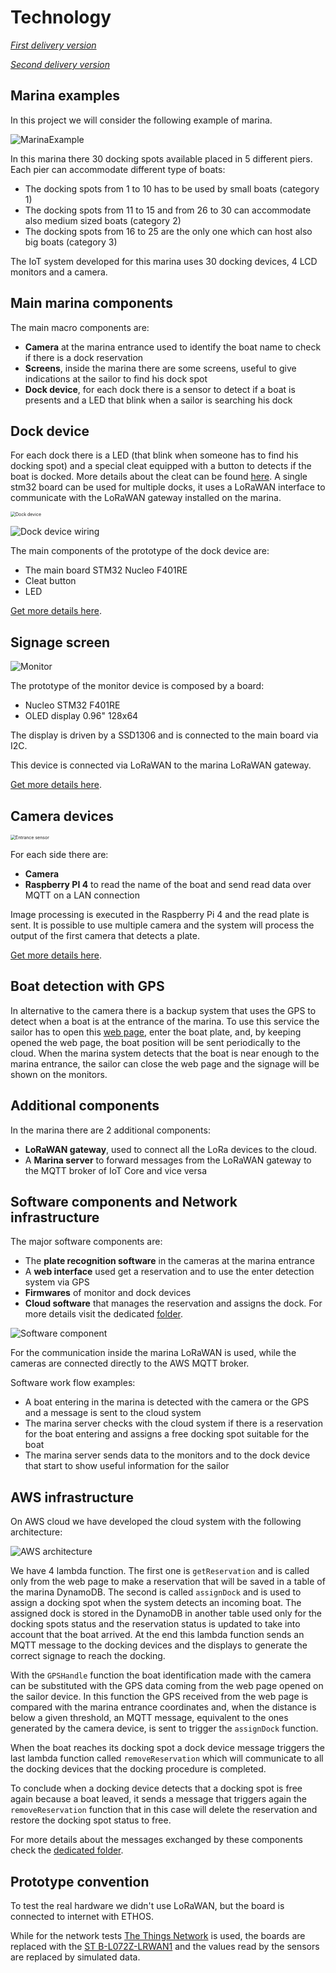 # Technology

*[First delivery version](https://github.com/kernel-machine/IoTGroupProject/tree/first_assignment/Technology.md)*

*[Second delivery version](https://github.com/kernel-machine/IoTGroupProject/tree/second_assignment/Technology.md)*

## Marina examples

In this project we will consider the following example of marina.

![MarinaExample](resources/images/MarinaMonitorPositionExample.png)

In this marina there 30 docking spots available placed in 5 different piers. Each pier can accommodate different type of boats:

- The docking spots from 1 to 10 has to be used by small boats (category 1)
- The docking spots from 11 to 15 and from 26 to 30 can accommodate also medium sized boats (category 2)
- The docking spots from 16 to 25 are the only one which can host also big boats (category 3)

The IoT system developed for this marina uses 30 docking devices, 4 LCD monitors and a camera.

## Main marina components

The main macro components are:

- **Camera** at the marina entrance used to identify the boat name to check if there is a dock reservation
- **Screens**, inside the marina there are some screens, useful to give indications at the sailor to find his dock spot
- **Dock device**, for each dock there is a sensor to detect if a boat is presents and a LED that blink when a sailor is searching his dock

## Dock device

For each dock there is a LED (that blink when someone has to find his docking spot) and a special cleat equipped with a button to detects if the boat is docked. More details about the cleat can be found [here](resources/cleat%203D%20model/).
A single stm32 board can be used for multiple docks, it uses a LoRaWAN interface to communicate with the LoRaWAN gateway installed on the marina.

<img src="resources/images/dock_device.png" alt="Dock device" style="zoom: 50%;" />

![Dock device wiring](resources/images/dock_device_connection.png)

The main components of the prototype of the dock device are:

- The main board STM32 Nucleo F401RE
- Cleat button
- LED

[Get more details here](src/Devices/DockDevice).

## Signage screen

![Monitor](resources/images/Monitor%20connection.png)

The prototype of the monitor device is composed by a board:

- Nucleo STM32 F401RE
- OLED display 0.96" 128x64 

The display is driven by a SSD1306 and is connected to the main board via I2C.

This device is connected via LoRaWAN to the marina LoRaWAN gateway.

[Get more details here](src/Devices/MonitorDevice).

## Camera devices

<img src="resources/images/entrance_device.png" alt="Entrance sensor" style="zoom:50%;" />

For each side there are:

- **Camera** 
- **Raspberry PI 4** to read the name of the boat and send read data over MQTT on a LAN connection

Image processing is executed in the Raspberry Pi 4 and the read plate is sent.
It is possible to use multiple camera and the system will process the output of the first camera that detects a plate.

[Get more details here](src/Camera).

## Boat detection with GPS

In alternative to the camera there is a backup system that uses the GPS to detect when a boat is at the entrance of the marina. To use this service the sailor has to open this [web page](https://kernel-machine.github.io/IoTGroupProject/#/gps), enter the boat plate, and, by keeping opened the web page, the boat position will be sent periodically to the cloud. When the marina system detects that the boat is near enough to the marina entrance, the sailor can close the web page and the signage will be shown on the monitors.

## Additional components

In the marina there are 2 additional components:

- **LoRaWAN gateway**, used to connect all the LoRa devices to the cloud.
- A **Marina server** to forward messages from the LoRaWAN gateway to the MQTT broker of IoT Core and vice versa 

## Software components and Network infrastructure

The major software components are:

- The **plate recognition software** in the cameras at the marina entrance
- A **web interface** used get a reservation and to use the enter detection system via GPS
- **Firmwares** of monitor and dock devices
- **Cloud software** that manages the reservation and assigns the dock. For more details visit the dedicated [folder](./src/AWS).

![Software component](resources/images/network_infrastructure.png)

For the communication inside the marina LoRaWAN is used, while the cameras are connected directly to the AWS MQTT broker.

Software work flow examples:

- A boat entering in the marina is detected with the camera or the GPS and a message is sent to the cloud system
- The marina server checks with the cloud system if there is a reservation for the boat entering and assigns a free docking spot suitable for the boat
- The marina server sends data to the monitors and to the dock device that start to show useful information for the sailor

## AWS infrastructure

On AWS cloud we have developed the cloud system with the following architecture:

![AWS architecture](resources/images/architecture.png)

We have 4 lambda function. The first one is `getReservation` and is called only from the web page to make a reservation that will be saved in a table of the marina DynamoDB. The second is called `assignDock` and is used to assign a docking spot when the system detects an incoming boat. The assigned dock is stored in the DynamoDB in another table used only for the docking spots status and the reservation status is updated to take into account that the boat arrived. At the end this lambda function sends an MQTT message to the docking devices and the displays to generate the correct signage to reach the docking.

With the `GPSHandle` function the boat identification made with the camera can be substituted with the GPS data coming from the web page opened on the sailor device. In this function the GPS received from the web page is compared with the marina entrance coordinates and, when the distance is below a given threshold, an MQTT message, equivalent to the ones generated by the camera device, is sent to trigger the `assignDock` function.

When the boat reaches its docking spot a dock device message triggers the last lambda function called `removeReservation` which will communicate to all the docking devices that the docking procedure is completed.

To conclude when a docking device detects that a docking spot is free again because a boat leaved, it sends a message that triggers again the `removeReservation` function that in this case will delete the reservation and restore the docking spot status to free.

For more details about the messages exchanged by these components check the [dedicated folder](src/AWS).

## Prototype convention

To test the real hardware we didn't use LoRaWAN, but the board is connected to internet with ETHOS.

While for the network tests [The Things Network](https://www.thethingsnetwork.org/) is used, the boards are replaced with the [ST B-L072Z-LRWAN1](https://www.iot-lab.info/docs/boards/st-b-l072z-lrwan1/) and the values read by the sensors are replaced by simulated data.
